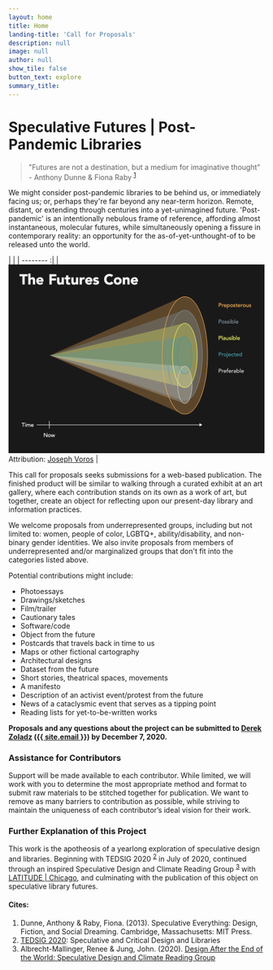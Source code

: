 ```yaml
---
layout: home
title: Home
landing-title: 'Call for Proposals'
description: null
image: null
author: null
show_tile: false
button_text: explore
summary_title:
---
```


Speculative Futures | Post-Pandemic Libraries
============================================

> "Futures are not a destination, but a medium for imaginative thought" - Anthony Dunne & Fiona Raby <sup><a href="#cites">1</a></sup>

We might consider post-pandemic libraries to be behind us, or immediately facing us; or, perhaps they're far beyond any near-term horizon. Remote, distant, or extending through centuries into a yet-unimagined future. 'Post-pandemic' is an intentionally nebulous frame of reference, affording almost instantaneous, molecular futures, while simultaneously opening a fissure in contemporary reality: an opportunity for the as-of-yet-unthought-of to be released unto the world.

|      |
| -------- :|
| ![](https://github.com/dzoladz/tedsig-futures/blob/master/futures_cone.png?raw=true)  Attribution: [Joseph Voros](https://thevoroscope.com/2017/02/24/the-futures-cone-use-and-history/) |

This call for proposals seeks submissions for a web-based publication. The finished product will be similar to walking through a curated exhibit at an art gallery, where each contribution stands on its own as a work of art, but together, create an object for reflecting upon our present-day library and information practices.

We welcome proposals from underrepresented groups, including but not limited to: women, people of color, LGBTQ+, ability/disability, and non-binary gender identities. We also invite proposals from members of underrepresented and/or marginalized groups that don't fit into the categories listed above.

Potential contributions might include:
- Photoessays
- Drawings/sketches
- Film/trailer
- Cautionary tales
- Software/code
- Object from the future
- Postcards that travels back in time to us
- Maps or other fictional cartography
- Architectural designs
- Dataset from the future
- Short stories, theatrical spaces, movements
- A manifesto
- Description of an activist event/protest from the future
- News of a cataclysmic event that serves as a tipping point
- Reading lists for yet-to-be-written works

<strong>Proposals and any questions about the project can be submitted to <a href="https://www.derekzoladz.com">Derek Zoladz</a> (<a href="mailto:{{ site.email }}">{{ site.email }}</a>) by December 7, 2020.</strong>

### Assistance for Contributors
Support will be made available to each contributor. While limited, we will work with you to determine the most appropriate method and format to submit raw materials to be stitched together for publication. We want to remove as many barriers to contribution as possible, while striving to maintain the uniqueness of each contributor’s ideal vision for their work.

### Further Explanation of this Project
This work is the apotheosis of a yearlong exploration of speculative design and libraries. Beginning with TEDSIG 2020 <sup><a href="#cites">2</a></sup> in July of 2020, continued through an inspired Speculative Design and Climate Reading Group <sup><a href="#cites">3</a></sup> with <a href="https://www.latitudechicago.org/" target="_blank">LATITUDE | Chicago</a>, and culminating with the publication of this object on speculative library futures.

#### Cites:
1. Dunne, Anthony & Raby, Fiona. (2013). Speculative Everything: Design, Fiction, and Social Dreaming. Cambridge, Massachusetts: MIT Press.
2. [TEDSIG 2020](https://tedsig.alaoweb.org/): Speculative and Critical Design and Libraries
3. Albrecht-Mallinger, Renee & Jung, John. (2020). [Design After the End of the World: Speculative Design and Climate Reading Group](https://www.latitudechicago.org/classes-and-workshops/design-after-the-end-of-the-world-speculative-design-and-climate-reading-group)
